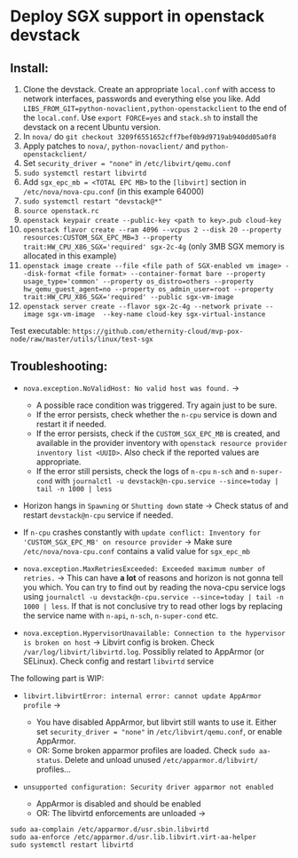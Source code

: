 # Deploy SGX support in openstack devstack

## Install:

1) Clone the devstack. Create an appropriate ``local.conf`` with access to network interfaces, passwords and everything else you like. Add ``LIBS_FROM_GIT=python-novaclient,python-openstackclient`` to the end of the ``local.conf``. Use ``export FORCE=yes`` and ``stack.sh`` to install the devstack on a recent Ubuntu version.
1) In ``nova/`` do ``git checkout 3209f6551652cff7bef0b9d9719ab940dd05a0f8``
1) Apply patches to ``nova/``, ``python-novaclient/`` and ``python-openstackclient/``
1) Set ``security_driver = "none"`` in ``/etc/libvirt/qemu.conf``
1) ``sudo systemctl restart libvirtd``
1) Add ``sgx_epc_mb = <TOTAL EPC MB>`` to the ``[libvirt]`` section in ``/etc/nova/nova-cpu.conf`` (in this example 64000)
1) ``sudo systemctl restart "devstack@*"``
1) ``source openstack.rc``
1) ``openstack keypair create --public-key <path to key>.pub cloud-key``
1) ``openstack flavor create --ram 4096 --vcpus 2 --disk 20 --property resources:CUSTOM_SGX_EPC_MB=3 --property trait:HW_CPU_X86_SGX='required' sgx-2c-4g`` (only 3MB SGX memory is allocated in this example)
1) ``openstack image create --file <file path of SGX-enabled vm image> --disk-format <file format> --container-format bare --property usage_type='common' --property os_distro=others --property hw_qemu_guest_agent=no --property os_admin_user=root --property trait:HW_CPU_X86_SGX='required' --public sgx-vm-image``
1) ``openstack server create --flavor sgx-2c-4g --network private --image sgx-vm-image  --key-name cloud-key sgx-virtual-instance``

Test executable:
``https://github.com/ethernity-cloud/mvp-pox-node/raw/master/utils/linux/test-sgx``

## Troubleshooting:

* ``nova.exception.NoValidHost: No valid host was found.`` -> 
    * A possible race condition was triggered. Try again just to be sure.
    * If the error persists, check whether the ``n-cpu`` service is down and restart it if needed.
    * If the error persists, check if the ``CUSTOM_SGX_EPC_MB`` is created, and available in the provider inventory with ``openstack resource provider inventory list <UUID>``. Also check if the reported values are appropriate.
    * If the error still persists, check the logs of ``n-cpu`` ``n-sch`` and ``n-super-cond`` with ``journalctl -u devstack@n-cpu.service --since=today | tail -n 1000 | less``

* Horizon hangs in ``Spawning`` or ``Shutting down`` state -> Check status of and restart ``devstack@n-cpu`` service if needed.

* If ``n-cpu`` crashes constantly with ``update conflict: Inventory for 'CUSTOM_SGX_EPC_MB' on resource provider`` -> Make sure ``/etc/nova/nova-cpu.conf`` contains a valid value for ``sgx_epc_mb``

* ``nova.exception.MaxRetriesExceeded: Exceeded maximum number of retries.`` -> This can have **a lot** of reasons and horizon is not gonna tell you which. You can try to find out by reading the nova-cpu service logs using ``journalctl -u devstack@n-cpu.service --since=today | tail -n 1000 | less``. If that is not conclusive try to read other logs by replacing the service name with ``n-api``, ``n-sch``, ``n-super-cond`` etc.

* ``nova.exception.HypervisorUnavailable: Connection to the hypervisor is broken on host`` -> Libvirt config is broken. Check ``/var/log/libvirt/libvirtd.log``. Possibliy related to AppArmor (or SELinux). Check config and restart ``libvirtd`` service

The following part is WIP:

* ``libvirt.libvirtError: internal error: cannot update AppArmor profile`` ->
    * You have disabled AppArmor, but libvirt still wants to use it. Either set ``security_driver = "none"`` in ``/etc/libvirt/qemu.conf``, or enable AppArmor.
    * OR: Some broken apparmor profiles are loaded. Check ``sudo aa-status``. Delete and unload unused ``/etc/apparmor.d/libvirt/`` profiles...

* ``unsupported configuration: Security driver apparmor not enabled``
    * AppArmor is disabled and should be enabled
    * OR: The libvirtd enforcements are unloaded ->
```
sudo aa-complain /etc/apparmor.d/usr.sbin.libvirtd
sudo aa-enforce /etc/apparmor.d/usr.lib.libvirt.virt-aa-helper
sudo systemctl restart libvirtd
```
